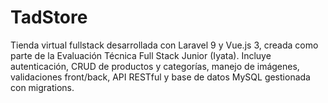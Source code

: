 # TadStore
Tienda virtual fullstack desarrollada con Laravel 9 y Vue.js 3, creada como parte de la Evaluación Técnica Full Stack Junior (Iyata). Incluye autenticación, CRUD de productos y categorías, manejo de imágenes, validaciones front/back, API RESTful y base de datos MySQL gestionada con migrations.
